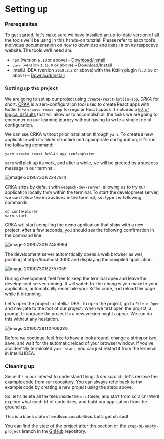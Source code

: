 # Setting up

### Prerequisites

To get started, let's make sure we have installed an up-to-date version of all the tools we’ll be using in this hands-on tutorial. Please refer to each tool’s individual documentation on how to download and install it on its respective website. The tools we’ll need are:

- `npm` (version `6.10` or above) – [Download/Install](https://www.npmjs.com/get-npm)
- `yarn` (version `1.16.0` or above) – [Download/Install](https://yarnpkg.com/lang/en/docs/install/#mac-stable)
- IntelliJ IDEA (version `2019.2.2` or above) with the Kotlin plugin (`1.3.50` or above) – [Download/Install](https://www.jetbrains.com/idea/download/)

### Setting up the project

We are going to set up our project using `create-react-kotlin-app`, *CRKA* for short. [CRKA](https://github.com/JetBrains/create-react-kotlin-app) is a zero-configuration tool used to create React apps with Kotlin (like `create-react-app` for regular React apps). It includes a [list of logical defaults](https://github.com/JetBrains/create-react-kotlin-app#whats-inside) that will allow us to accomplish all the tasks we are going to encounter on our learning journey without having to write a single line of configuration.

We can use CRKA without prior installation through `yarn`. To create a new application with its folder structure and appropriate configuration, let's run the following command:

```yarn create react-kotlin-app confexplorer```

`yarn` will pick up its work, and after a while, we will be greeted by a success message in our terminal.

![image-20190730162247914](./assets/image-20190730162247914.png)

CRKA ships by default with `webpack-dev-server`, allowing us to try our application locally from within the terminal. To start the development server, we can follow the instructions in the terminal, i.e. type the following commands:

```
cd confexplorer
yarn start
```

CRKA will start compiling the demo application that ships with a new project. After a few seconds, you should see the following confirmation in the command line:

![image-20190730162459994](./assets/image-20190730162459994.png)

The development server automatically opens a web browser as well, pointing at http://localhost:3000 and displaying the compiled application.

![image-20190730162757059](./assets/image-20190730162757059.png)

During development, feel free to keep the terminal open and leave the development server running. It will watch for the changes you make to your application, automatically recompile your Kotlin code, and reload the page while it is running.

Let's open the project in IntelliJ IDEA. To open the project, go to `File > Open` and navigate to the root of our project. When we first open the project, a prompt to upgrade the project to a new version might appear. We can do this without any hesitation.

![image-20190729140409230](./assets/image-20190729140409230.png)

Before we continue, feel free to have a look around, change a string or two, save, and wait for the automatic reload of your browser window. If you've accidentally terminated `yarn start`, you can just restart it from the terminal in IntelliJ IDEA.

### Cleaning up

Since it's in our interest to understand things *from scratch*, let's remove the example code from our repository. You can always refer back to the example code by creating a new project using the steps above.

So, let's delete all the files inside the `src` folder, and start from scratch! We'll explore what each bit of code does, and build our application from the ground up.

This is a blank slate of endless possibilities. Let’s get started!

You can find the state of the project after this section on the `step-01-empty-project` branch in the [GitHub](https://github.com/kotlin-hands-on/web-app-react-kotlin-js/tree/step-01-empty-project) repository.